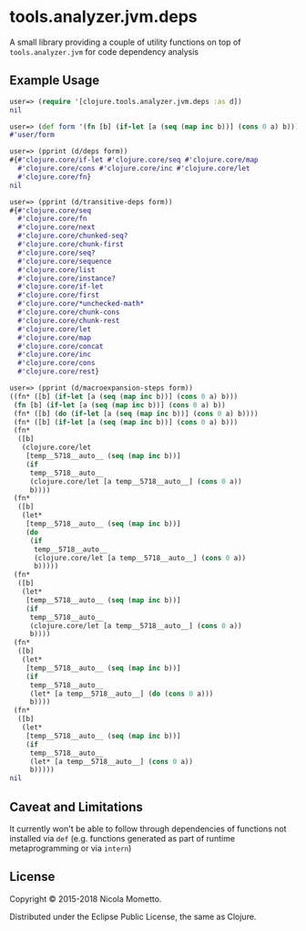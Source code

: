 # tools.analyzer.jvm.deps

A small library providing a couple of utility functions on top of `tools.analyzer.jvm` for code dependency analysis

## Example Usage

```clojure
user=> (require '[clojure.tools.analyzer.jvm.deps :as d])
nil

user=> (def form '(fn [b] (if-let [a (seq (map inc b))] (cons 0 a) b)))
#'user/form

user=> (pprint (d/deps form))
#{#'clojure.core/if-let #'clojure.core/seq #'clojure.core/map
  #'clojure.core/cons #'clojure.core/inc #'clojure.core/let
  #'clojure.core/fn}
nil

user=> (pprint (d/transitive-deps form))
#{#'clojure.core/seq
  #'clojure.core/fn
  #'clojure.core/next
  #'clojure.core/chunked-seq?
  #'clojure.core/chunk-first
  #'clojure.core/seq?
  #'clojure.core/sequence
  #'clojure.core/list
  #'clojure.core/instance?
  #'clojure.core/if-let
  #'clojure.core/first
  #'clojure.core/*unchecked-math*
  #'clojure.core/chunk-cons
  #'clojure.core/chunk-rest
  #'clojure.core/let
  #'clojure.core/map
  #'clojure.core/concat
  #'clojure.core/inc
  #'clojure.core/cons
  #'clojure.core/rest}

user=> (pprint (d/macroexpansion-steps form))
((fn* ([b] (if-let [a (seq (map inc b))] (cons 0 a) b)))
 (fn [b] (if-let [a (seq (map inc b))] (cons 0 a) b))
 (fn* ([b] (do (if-let [a (seq (map inc b))] (cons 0 a) b))))
 (fn* ([b] (if-let [a (seq (map inc b))] (cons 0 a) b)))
 (fn*
  ([b]
   (clojure.core/let
    [temp__5718__auto__ (seq (map inc b))]
    (if
     temp__5718__auto__
     (clojure.core/let [a temp__5718__auto__] (cons 0 a))
     b))))
 (fn*
  ([b]
   (let*
    [temp__5718__auto__ (seq (map inc b))]
    (do
     (if
      temp__5718__auto__
      (clojure.core/let [a temp__5718__auto__] (cons 0 a))
      b)))))
 (fn*
  ([b]
   (let*
    [temp__5718__auto__ (seq (map inc b))]
    (if
     temp__5718__auto__
     (clojure.core/let [a temp__5718__auto__] (cons 0 a))
     b))))
 (fn*
  ([b]
   (let*
    [temp__5718__auto__ (seq (map inc b))]
    (if
     temp__5718__auto__
     (let* [a temp__5718__auto__] (do (cons 0 a)))
     b))))
 (fn*
  ([b]
   (let*
    [temp__5718__auto__ (seq (map inc b))]
    (if
     temp__5718__auto__
     (let* [a temp__5718__auto__] (cons 0 a))
     b)))))
nil
```

## Caveat and Limitations

It currently won't be able to follow through dependencies of functions not installed via `def` (e.g. functions generated as part of runtime metaprogramming or via `intern`)

## License

Copyright © 2015-2018 Nicola Mometto.

Distributed under the Eclipse Public License, the same as Clojure.
